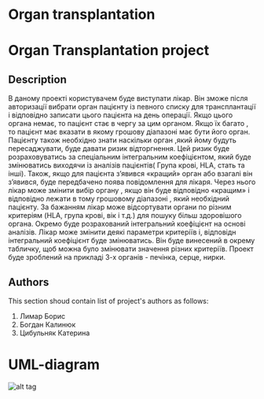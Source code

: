 Organ transplantation
===============


# Organ Transplantation project #

## Description ##
 В даному проекті користувачем буде виступати лікар. Він зможе після  авторизації  вибрати орган пацієнту із певного списку для трансплантації і відповідно записати цього пацієнта на день  операції. Якщо цього органа немає, то пацієнт стає в чергу за цим органом. Якщо їх багато , то пацієнт має вказати в якому грошову діапазоні має бути його орган. 
 Пацієнту також необхідно знати наскільки орган ,який йому будуть пересаджувати, буде  давати ризик відторгнення. Цей ризик буде розраховуватись за спеціальним інтегральним коефіцієнтом, який буде змінюватись виходячи із аналізів пацієнтів( Група крові, HLA, стать та інші). 
 Також, якщо для пацієнта з’явився «кращий» орган або взагалі він з’явився, буде передбачено поява повідомлення для лікаря. Через нього лікар може змінити вибір органу , якщо він буде відповідно «кращим» і відповідно лежати в тому грошовому діапазоні , який необхідний пацієнту. 
 За бажанням лікар може відсортувати органи по різним критеріям (HLA, група крові, вік і т.д.) для пошуку більш здоровішого органа.
 Окремо буде розрахований інтегральний коефіцієнт на основі аналізів. Лікар може змінити деякі параметри критеріїв і, відповідн інтегральний коефіцієнт буде змінюватись. Він буде винесений в окрему табличку, щоб можна було змінювати значення різних критеріїв. 
 Проект буде зроблений на прикладі 3-х органів  - печінка, серце, нирки. 


## Authors ##
This section shoud contain list of project's authors as follows:

1. Лимар Борис
2. Богдан Калинюк
3. Цибульняк Катерина


# UML-diagram #

![alt tag](http://cs607131.vk.me/v607131273/6c4b/YPMCHAI2VNg.jpg)
 



